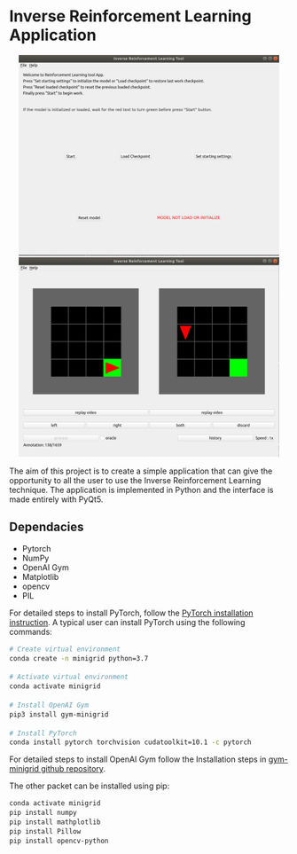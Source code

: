 # Inverse Reinforcement Learning Application

<p align="center">
  <img src="Build/gitimages/main_view.png" width="470"/>
  <img src="Build/gitimages/alg_view.png" width="470"/>
</p>

The aim of this project is to create a simple application that can give the opportunity to all the user to use the Inverse Reinforcement Learning technique. The application is implemented in Python and the interface is made entirely with PyQt5.

## Dependacies

- Pytorch
- NumPy
- OpenAI Gym
- Matplotlib 
- opencv
- PIL

For detailed steps to install PyTorch, follow the [PyTorch installation instruction](https://pytorch.org/get-started/locally/). A typical user can install PyTorch using the following commands:

```bash
# Create virtual environment
conda create -n minigrid python=3.7

# Activate virtual environment
conda activate minigrid

# Install OpenAI Gym
pip3 install gym-minigrid

# Install PyTorch
conda install pytorch torchvision cudatoolkit=10.1 -c pytorch
```

For detailed steps to install OpenAI Gym follow the Installation steps in [gym-minigrid github repository](https://github.com/maximecb/gym-minigrid).

The other packet can be installed using pip:


```bash
conda activate minigrid
pip install numpy
pip install mathplotlib
pip install Pillow
pip install opencv-python
```